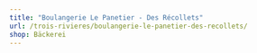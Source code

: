 ```yaml
---
title: "Boulangerie Le Panetier - Des Récollets"
url: /trois-rivieres/boulangerie-le-panetier-des-recollets/
shop: Bäckerei
---
```

